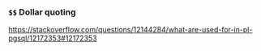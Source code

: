 
### `$$` Dollar quoting
https://stackoverflow.com/questions/12144284/what-are-used-for-in-pl-pgsql/12172353#12172353
